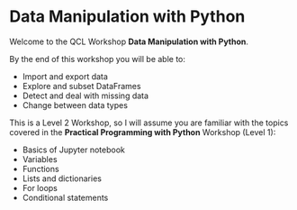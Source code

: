 # Data Manipulation with Python

Welcome to the QCL Workshop **Data Manipulation with Python**.

By the end of this workshop you will be able to: 

* Import and export data
* Explore and subset DataFrames
* Detect and deal with missing data
* Change between data types


This is a Level 2 Workshop, so I will assume you are familiar with the topics covered in the **Practical Programming with Python** Workshop (Level 1):

* Basics of Jupyter notebook
* Variables
* Functions
* Lists and dictionaries
* For loops
* Conditional statements

